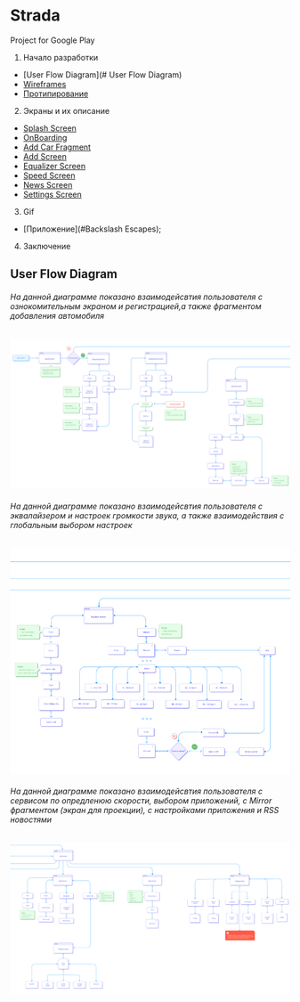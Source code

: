 # Strada

Project for Google Play

1. Начало разработки

+ [User Flow Diagram](# User Flow Diagram)
+ [Wireframes](#Headers)
+ [Протипирование](#Prot)

2. Экраны и их описание

+ [Splash Screen](#Links)
+ [OnBoarding](#Emphasis)
+ [Add Car Fragment](#Code)
+ [Add Screen](#Images)
+ [Equalizer Screen](#Links)
+ [Speed Screen](#Emphasis)
+ [News Screen](#Code)
+ [Settings Screen](#Images)

3. Gif

+ [Приложение](#Backslash Escapes);

4. Заключение

## User Flow Diagram

###### На данной диаграмме показано взаимодейсвтия пользователя с ознокомительным экраном и регистрацией,а также фрагментом добавления автомобиля

![alt text](sourse/user_flow_diagram/user_flow_part_1.png)

###### На данной диаграмме показано взаимодейсвтия пользователя с эквалайзером и настроек громкости звука, а также взаимодействия с глобальным выбором настроек

![alt text](sourse/user_flow_diagram/user_flow_part_2.png)

###### На данной диаграмме показано взаимодейсвтия пользователя с сервисом по опредленюю скорости, выбором приложений, с Mirror фрагментом (экран для проекции), с настройками приложения и RSS новостями

![alt text](sourse/user_flow_diagram/user_flow_part_3.png)
